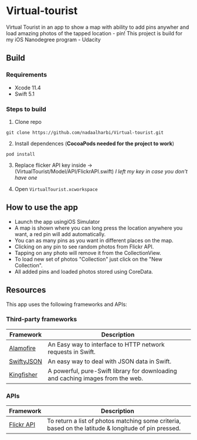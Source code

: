 # Virtual-tourist
Virtual Tourist in an app to show a map with ability to add pins anywher and load amazing photos of the tapped location - pin!
This project is build for my iOS Nanodegree program - Udacity

## Build
### Requirements
* Xcode 11.4
* Swift 5.1

### Steps to build
1. Clone repo 
```
git clone https://github.com/nadaalharbi/Virtual-tourist.git
```
2. Install dependences (**CocoaPods needed for the project to work**)
```
pod install
```
3. Replace flicker API key inside -> (VirtualTourist/Model/API/FlickrAPI.swift) *I left my key in case you don't have one*

4. Open `VirtualTourist.xcworkspace` 

## How to use the app
- Launch the app usingiOS Simulator
- A map is shown where you can long press the location anywhere you want, a red pin will add automatically.
- You can as many pins as you want in different places on the map.
- Clicking on any pin to see random photos from Flickr API.
- Tapping on any photo will remove it from the CollectionView.
- To load new set of photos "Collection" just click on the "New Collection".
- All added pins and loaded photos stored using CoreData.

## Resources
This app uses the following frameworks and APIs:

### Third-party frameworks

| Framework | Description |
| --- | --- 
| [Alamofire](https://github.com/Alamofire/Alamofire) | An Easy way to interface to HTTP network requests in Swift. |
| [SwiftyJSON](https://github.com/SwiftyJSON/SwiftyJSON) | An easy way to deal with JSON data in Swift.|
| [Kingfisher](https://github.com/onevcat/Kingfisher) | A powerful, pure-Swift library for downloading and caching images from the web.|

### APIs
| Framework | Description |
| --- | --- |
| [Flickr API](https://www.flickr.com/services/api/flickr.photos.search.html) | To return a list of photos matching some criteria, based on the latitude & longitude of pin pressed. |
